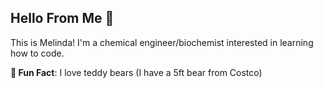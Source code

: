 ## Hello From Me 👋
This is Melinda! I'm a chemical engineer/biochemist interested in learning how to code.

**🐻 Fun Fact**: I love teddy bears (I have a 5ft bear from Costco)

<!--
**the-melinda-lu/the-melinda-lu** is a ✨ _special_ ✨ repository because its `README.md` (this file) appears on your GitHub profile.

Here are some ideas to get you started:

- 🔭 I’m currently working on ...
- 🌱 I’m currently learning ...
- 👯 I’m looking to collaborate on ...
- 🤔 I’m looking for help with ...
- 💬 Ask me about ...
- 📫 How to reach me: ...
- 😄 Pronouns: ...
- ⚡ Fun fact: ...
-->

